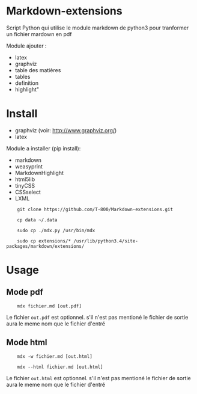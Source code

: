 Markdown-extensions
===================

Script Python qui utilise le module markdown de python3 pour tranformer un fichier mardown en pdf

Module ajouter :
* latex
* graphviz
* table des matières
* tables
* definition
* highlight"

# Install

* graphviz (voir: http://www.graphviz.org/)
* latex

Module a installer (pip install):
* markdown
* weasyprint
* MarkdownHighlight
* html5lib
* tinyCSS
* CSSselect
* LXML

```
    git clone https://github.com/T-800/Markdown-extensions.git

    cp data ~/.data

    sudo cp ./mdx.py /usr/bin/mdx

    sudo cp extensions/* /usr/lib/python3.4/site-packages/markdown/extensions/

```
# Usage

## Mode pdf

```
    mdx fichier.md [out.pdf]
```

Le fichier ```out.pdf``` est optionnel. s'il n'est pas mentioné le fichier de sortie aura le meme nom que le fichier d'entré


## Mode html

```
    mdx -w fichier.md [out.html]
```


```
    mdx --html fichier.md [out.html]
```

Le fichier ```out.html``` est optionnel. s'il n'est pas mentioné le fichier de sortie aura le meme nom que le fichier d'entré
